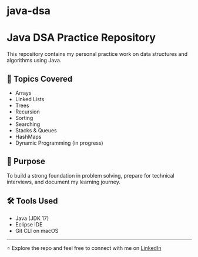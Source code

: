 # java-dsa
# Java DSA Practice Repository

This repository contains my personal practice work on data structures and algorithms using Java.

## 📂 Topics Covered
- Arrays
- Linked Lists
- Trees
- Recursion
- Sorting
- Searching
- Stacks & Queues
- HashMaps
- Dynamic Programming (in progress)

## 🎯 Purpose
To build a strong foundation in problem solving, prepare for technical interviews, and document my learning journey.

## 🛠️ Tools Used
- Java (JDK 17)
- Eclipse IDE
- Git CLI on macOS

---

⭐ Explore the repo and feel free to connect with me on [LinkedIn](https://linkedin.com/in/arpitarora27)